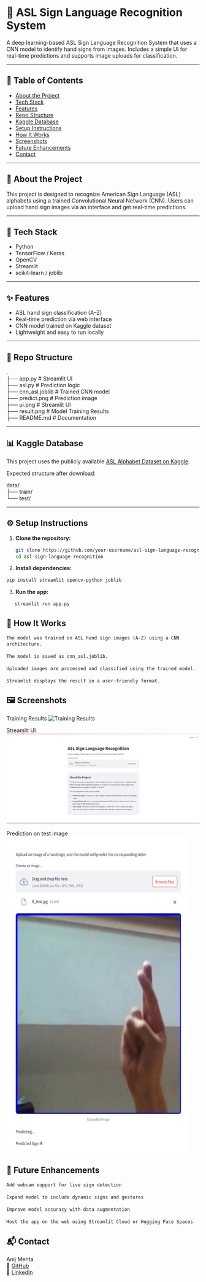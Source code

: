 # 🧠 ASL Sign Language Recognition System

A deep learning-based ASL Sign Language Recognition System that uses a CNN model to identify hand signs from images. Includes a simple UI for real-time predictions and supports image uploads for classification.

---

## 📑 Table of Contents

- [About the Project](#-about-the-project)
- [Tech Stack](#-tech-stack)
- [Features](#-features)
- [Repo Structure](#-repo-structure)
- [Kaggle Database](#-kaggle-database)
- [Setup Instructions](#-setup-instructions)
- [How It Works](#-how-it-works)
- [Screenshots](#-screenshots)
- [Future Enhancements](#-future-enhancements)
- [Contact](#-contact)

---

## 📘 About the Project

This project is designed to recognize American Sign Language (ASL) alphabets using a trained Convolutional Neural Network (CNN). Users can upload hand sign images via an interface and get real-time predictions.

---

## 🧰 Tech Stack

- Python
- TensorFlow / Keras
- OpenCV
- Streamlit
- scikit-learn / joblib

---

## ✨ Features

- ASL hand sign classification (A–Z)
- Real-time prediction via web interface
- CNN model trained on Kaggle dataset
- Lightweight and easy to run locally

---

## 📂 Repo Structure

.<br>
├── app.py # Streamlit UI<br>
├── asl.py # Prediction logic<br>
├── cnn_asl.joblib # Trained CNN model<br>
├── predict.png # Prediction image<br>
├── ui.png # Streamlit UI<br>
├── result.png # Model Training Results<br>
├── README.md # Documentation<br>


---

## 📊 Kaggle Database

This project uses the publicly available [ASL Alphabet Dataset on Kaggle](https://www.kaggle.com/datasets/grassknoted/asl-alphabet).

Expected structure after download:

data/<br>
├── train/<br>
└── test/<br>


---

## ⚙️ Setup Instructions

1. **Clone the repository:**

   ```bash
   git clone https://github.com/your-username/asl-sign-language-recognition.git
   cd asl-sign-language-recognition
   ```

2. **Install dependencies:**

  ```bash
  pip install streamlit opencv-python joblib
  ```

3. **Run the app:**

  ```bash
     streamlit run app.py
  ```


## 🧠 How It Works

    The model was trained on ASL hand sign images (A-Z) using a CNN architecture.

    The model is saved as cnn_asl.joblib.

    Uploaded images are processed and classified using the trained model.

    Streamlit displays the result in a user-friendly format.

## 🖼️ Screenshots

Training Results
![Training Results](result.png)

Streamlit UI
![Streamlit UI](ui.png)

Prediction on test image
![Prediction](predict.png)

## 🚧 Future Enhancements

    Add webcam support for live sign detection

    Expand model to include dynamic signs and gestures

    Improve model accuracy with data augmentation

    Host the app on the web using Streamlit Cloud or Hugging Face Spaces

## 📬 Contact

Anij Mehta<br>
🔗 [GitHub](https://github.com/anij-mehta)<br>
🔗 [LinkedIn](https://www.linkedin.com/in/anij-mehta)
